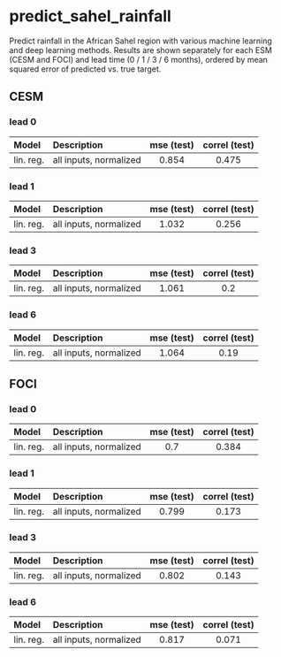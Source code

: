# predict_sahel_rainfall
Predict rainfall in the African Sahel region with various machine learning and deep learning methods.
Results are shown separately for each ESM (CESM and FOCI) and lead time (0 / 1 / 3 / 6 months), ordered by mean squared error of predicted vs. true target.

## CESM

### lead 0

| Model       | Description | mse (test)   | correl (test) |
| :---        |    :---    |    :---:      |    :---:      |
| lin. reg.   | all inputs, normalized | 0.854   | 0.475   |

### lead 1

| Model       | Description | mse (test)   | correl (test) |
| :---        |    :---    |    :---:      |    :---:      |
| lin. reg.   | all inputs, normalized | 1.032   | 0.256   |

### lead 3

| Model       | Description | mse (test)   | correl (test) |
| :---        |    :---    |    :---:      |    :---:      |
| lin. reg.   | all inputs, normalized | 1.061   | 0.2   |

### lead 6

| Model       | Description | mse (test)   | correl (test) |
| :---        |    :---    |    :---:      |    :---:      |
| lin. reg.   | all inputs, normalized | 1.064   | 0.19   |


## FOCI

### lead 0

| Model       | Description | mse (test)   | correl (test) |
| :---        |    :---    |    :---:      |    :---:      |
| lin. reg.   | all inputs, normalized | 0.7   | 0.384   |

### lead 1

| Model       | Description | mse (test)   | correl (test) |
| :---        |    :---    |    :---:      |    :---:      |
| lin. reg.   | all inputs, normalized | 0.799   | 0.173   |

### lead 3

| Model       | Description | mse (test)   | correl (test) |
| :---        |    :---    |    :---:      |    :---:      |
| lin. reg.   | all inputs, normalized | 0.802   | 0.143   |

### lead 6

| Model       | Description | mse (test)   | correl (test) |
| :---        |    :---    |    :---:      |    :---:      |
| lin. reg.   | all inputs, normalized | 0.817   | 0.071   |
